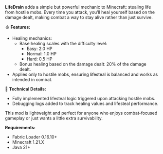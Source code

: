 **LifeDrain** adds a simple but powerful mechanic to Minecraft: stealing life from hostile mobs. Every time you attack, you’ll heal yourself based on the damage dealt, making combat a way to stay alive rather than just survive.

🩸 **Features:**
- Healing mechanics:
    - Base healing scales with the difficulty level:
        - Easy: 2.0 HP
        - Normal: 1.0 HP
        - Hard: 0.5 HP
    - Bonus healing based on the damage dealt: 20% of the damage dealt.
- Applies only to hostile mobs, ensuring lifesteal is balanced and works as intended in combat.

🔧 **Technical Details:**
- Fully implemented lifesteal logic triggered upon attacking hostile mobs.
- Debugging logs added to track healing values and lifesteal performance.

This mod is lightweight and perfect for anyone who enjoys combat-focused gameplay or just wants a little extra survivability.

**Requirements:**
- Fabric Loader 0.16.10+
- Minecraft 1.21.X
- Java 21+